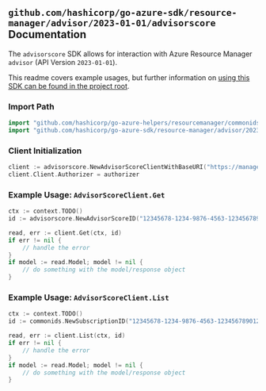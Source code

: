 
## `github.com/hashicorp/go-azure-sdk/resource-manager/advisor/2023-01-01/advisorscore` Documentation

The `advisorscore` SDK allows for interaction with Azure Resource Manager `advisor` (API Version `2023-01-01`).

This readme covers example usages, but further information on [using this SDK can be found in the project root](https://github.com/hashicorp/go-azure-sdk/tree/main/docs).

### Import Path

```go
import "github.com/hashicorp/go-azure-helpers/resourcemanager/commonids"
import "github.com/hashicorp/go-azure-sdk/resource-manager/advisor/2023-01-01/advisorscore"
```


### Client Initialization

```go
client := advisorscore.NewAdvisorScoreClientWithBaseURI("https://management.azure.com")
client.Client.Authorizer = authorizer
```


### Example Usage: `AdvisorScoreClient.Get`

```go
ctx := context.TODO()
id := advisorscore.NewAdvisorScoreID("12345678-1234-9876-4563-123456789012", "name")

read, err := client.Get(ctx, id)
if err != nil {
	// handle the error
}
if model := read.Model; model != nil {
	// do something with the model/response object
}
```


### Example Usage: `AdvisorScoreClient.List`

```go
ctx := context.TODO()
id := commonids.NewSubscriptionID("12345678-1234-9876-4563-123456789012")

read, err := client.List(ctx, id)
if err != nil {
	// handle the error
}
if model := read.Model; model != nil {
	// do something with the model/response object
}
```

